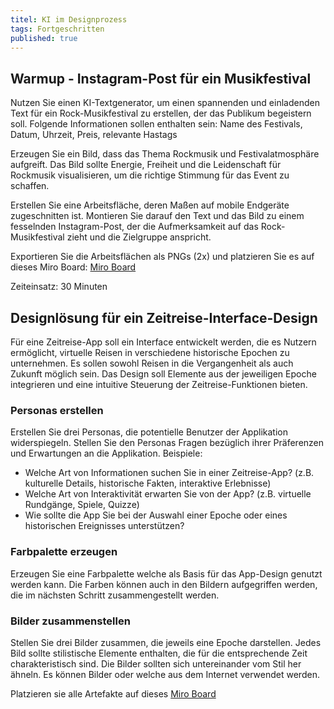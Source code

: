 ```yaml
---
titel: KI im Designprozess
tags: Fortgeschritten
published: true
---
```


## Warmup - Instagram-Post für ein Musikfestival
Nutzen Sie einen KI-Textgenerator, um einen spannenden und einladenden Text für ein Rock-Musikfestival zu erstellen, der das Publikum begeistern soll.
Folgende Informationen sollen enthalten sein: Name des Festivals, Datum, Uhrzeit, Preis, relevante Hastags

Erzeugen Sie ein Bild, dass das Thema Rockmusik und Festivalatmosphäre aufgreift. Das Bild sollte Energie, Freiheit und die Leidenschaft für Rockmusik visualisieren, um die richtige Stimmung für das Event zu schaffen.

Erstellen Sie eine Arbeitsfläche, deren Maßen auf mobile Endgeräte zugeschnitten ist. Montieren Sie darauf den Text und das Bild zu einem fesselnden Instagram-Post, der die Aufmerksamkeit auf das Rock-Musikfestival zieht und die Zielgruppe anspricht.

Exportieren Sie die Arbeitsflächen als PNGs (2x) und platzieren Sie es auf dieses Miro Board: [Miro Board](https://miro.com/app/board/uXjVNyAott8=/?moveToWidget=3458764577589466848&cot=14)

Zeiteinsatz: 30 Minuten

## Designlösung für ein Zeitreise-Interface-Design 
Für eine Zeitreise-App soll ein Interface entwickelt werden, die es Nutzern ermöglicht, virtuelle Reisen in verschiedene historische Epochen zu unternehmen. Es sollen sowohl Reisen in die Vergangenheit als auch Zukunft möglich sein. Das Design soll Elemente aus der jeweiligen Epoche integrieren und eine intuitive Steuerung der Zeitreise-Funktionen bieten. 

### Personas erstellen
Erstellen Sie drei Personas, die potentielle Benutzer der Applikation widerspiegeln.
Stellen Sie den Personas Fragen bezüglich ihrer Präferenzen und Erwartungen an die Applikation.
Beispiele:

- Welche Art von Informationen suchen Sie in einer Zeitreise-App? (z.B. kulturelle Details, historische Fakten, interaktive Erlebnisse)
- Welche Art von Interaktivität erwarten Sie von der App? (z.B. virtuelle Rundgänge, Spiele, Quizze)
- Wie sollte die App Sie bei der Auswahl einer Epoche oder eines historischen Ereignisses unterstützen?

### Farbpalette erzeugen
Erzeugen Sie eine Farbpalette welche als Basis für das App-Design genutzt werden kann. Die Farben können auch in den Bildern aufgegriffen werden, die im nächsten Schritt zusammengestellt werden.

### Bilder zusammenstellen
Stellen Sie drei Bilder zusammen, die jeweils eine Epoche darstellen. Jedes Bild sollte stilistische Elemente enthalten, die für die entsprechende Zeit charakteristisch sind. Die Bilder sollten sich untereinander vom Stil her ähneln. Es können Bilder oder welche aus dem Internet verwendet werden.

Platzieren sie alle Artefakte auf dieses [Miro Board](https://miro.com/app/board/uXjVNyAott8=/?moveToWidget=3458764577604671889&cot=14)


